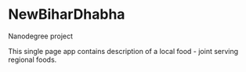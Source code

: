 # NewBiharDhabha
Nanodegree project

This single page app contains description of a local food - joint serving regional foods.
